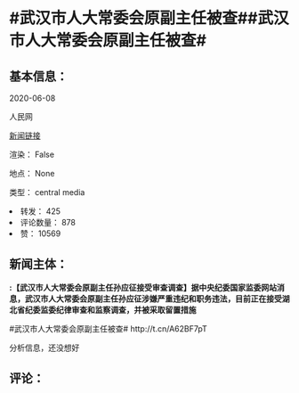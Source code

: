 <html>
 <body>
  <h1 id="title">
   #武汉市人大常委会原副主任被查##武汉市人大常委会原副主任被查#
  </h1>
  <div id="basic_info">
   <h2 id="default h2">
    基本信息：
   </h2>
   <p id="time">
    2020-06-08
   </p>
   <p id="author">
    人民网
   </p>
   <p id="src">
    <a href="https://weibo.cn/comment/J5GJJEx6e">
     新闻链接
    </a>
   </p>
   <p id="is_rendered">
    渲染： False
   </p>
   <p id="location">
    地点： None
   </p>
   <p id="news_type">
    类型： central media
   </p>
  </div>
  <div id="attrs">
   <li id_no="repost">
    转发： 425
   </li>
   <li id_no="comment_number">
    评论数量： 878
   </li>
   <li id_no="attitude">
    赞： 10569
   </li>
  </div>
  <div id="article">
   <h2 id="default h2">
    新闻主体：
   </h2>
   <p id="lead">
    <strong>
     :【武汉市人大常委会原副主任孙应征接受审查调查】据中央纪委国家监委网站消息，武汉市人大常委会原副主任孙应征涉嫌严重违纪和职务违法，目前正在接受湖北省纪委监委纪律审查和监察调查，并被采取留置措施
    </strong>
   </p>
   <div id="main_text">
    <p id="paragraph_1">
     #武汉市人大常委会原副主任被查# http://t.cn/A62BF7pT
    </p>
   </div>
  </div>
  <div id="analyse_info">
   分析信息，还没想好
  </div>
  <div id="comments">
   <h2 id="default h2">
    评论：
   </h2>
  </div>
 </body>
</html>